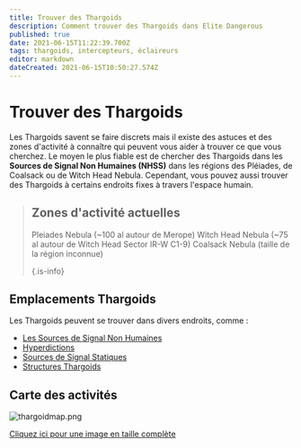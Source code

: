 ```yaml
---
title: Trouver des Thargoids
description: Comment trouver des Thargoids dans Elite Dangerous
published: true
date: 2021-06-15T11:22:39.700Z
tags: thargoids, intercepteurs, éclaireurs
editor: markdown
dateCreated: 2021-06-15T10:50:27.574Z
---
```


# Trouver des Thargoids
Les Thargoids savent se faire discrets mais il existe des astuces et des zones d'activité à connaître qui peuvent vous aider à trouver ce que vous cherchez. Le moyen le plus fiable est de chercher des Thargoids dans les **Sources de Signal Non Humaines (NHSS)** dans les régions des Pléiades, de Coalsack ou de Witch Head Nebula. Cependant, vous pouvez aussi trouver des Thargoids à certains endroits fixes à travers l'espace humain.

> ## Zones d'activité actuelles
> 
> Pleiades Nebula (~100 al autour de Merope) Witch Head Nebula (~75 al autour de Witch Head Sector IR-W C1-9) Coalsack Nebula (taille de la région inconnue) 
> 
> {.is-info}

## Emplacements Thargoids

Les Thargoids peuvent se trouver dans divers endroits, comme :
- [Les Sources de Signal Non Humaines](/en/nhss)
- [Hyperdictions](/en/hyperdictions)
- [Sources de Signal Statiques](/en/static-signals)
- [Structures Thargoids](https://canonn.science/codex/the-unknown-structure/?highlight=structure)

## Carte des activités

![thargoidmap.png](/img/thargoidmap.png)

[Cliquez ici pour une image en taille complète](https://cdn.discordapp.com/attachments/625989888432537611/854310144946208808/Thargoid_Activity_Map_v0.5.png)
